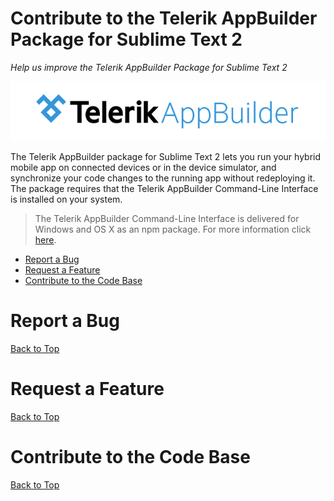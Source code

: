 Contribute to the Telerik AppBuilder Package for Sublime Text 2
===

*Help us improve the Telerik AppBuilder Package for Sublime Text 2* 

[![Telerik AppBuilder](ab-logo.png "Telerik AppBuilder")](http://www.telerik.com/appbuilder "The Telerik AppBuilder web site")

The Telerik AppBuilder package for Sublime Text 2 lets you run your hybrid mobile app on connected devices or in the device simulator, and synchronize your code changes to the running app without redeploying it. The package requires that the Telerik AppBuilder Command-Line Interface is installed on your system.

> The Telerik AppBuilder Command-Line Interface is delivered for Windows and OS X as an npm package. For more information click <a href="https://www.npmjs.org/package/appbuilder" target="_blank">here</a>.

* [Report a Bug](#bug "Learn how to report a bug")
* [Request a Feature](#request "Learn how to submit a feature or improvement request")
* [Contribute to the Code Base](#contribute "Learn how to submit your own improvements to the code")

<a id="bug"></a>
Report a Bug
===

[Back to Top][1]

<a id="request"></a>
Request a Feature
===

[Back to Top][1]

<a id="contribute"></a>
Contribute to the Code Base
===

[Back to Top][1]

[1]: #contribute-to-the-telerik-appbuilder-package-for-sublime-text-2